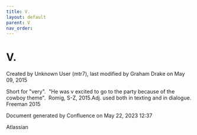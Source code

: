 ```yaml
---
title: V.
layout: default
parent: V
nav_order:
---
```


# V.

Created by  Unknown User (mtr7), last modified by  Graham Drake on May 09, 2015

Short for &quot;very&quot;.  &quot;He was v excited to go to the party because of the cowboy theme&quot;.  Romig, S-Z, 2015.Adj. used both in texting and in dialogue. Freeman 2015

Document generated by Confluence on May 22, 2023 12:37

Atlassian
